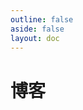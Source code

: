 ```yaml
---
outline: false
aside: false
layout: doc
---
```


# 博客

<!-- - **2023年11月22日** -->
  <!-- - 整理 [李昕：C/C++简明双链教程/C风格字符串]()；
  - 整理 [李昕：C/C++简明双链教程/指针的概念与指针变量的定义]()； -->


